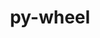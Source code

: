 ---
title: "py-wheel"
layout: cache
categories: [package, develop-2024-06-16]
meta: {"versions": ["0.36.2", "0.41.2"], "compilers": ["apple-clang@=15.0.0", "cce@=15.0.1", "gcc@=10.2.1", "gcc@=11.1.0", "gcc@=11.4.0", "gcc@=12.3.0", "gcc@=7.3.1", "gcc@=7.5.0", "gcc@=9.4.0", "oneapi@=2024.0.0"], "oss": ["amzn2", "centos7", "rhel8", "ubuntu18.04", "ubuntu20.04", "ubuntu22.04", "ventura"], "platforms": ["darwin", "linux"], "targets": ["aarch64", "neoverse_n1", "neoverse_v1", "neoverse_v2", "ppc64le", "x86_64_v3", "zen4"], "stacks": ["aws-isc", "aws-isc-aarch64", "data-vis-sdk", "developer-tools-manylinux2014", "e4s", "e4s-cray-rhel", "e4s-neoverse-v2", "e4s-neoverse_v1", "e4s-oneapi", "e4s-power", "e4s-rocm-external", "ml-darwin-aarch64-mps", "ml-linux-x86_64-cpu", "ml-linux-x86_64-cuda", "radiuss", "root", "tutorial"], "num_specs": 28, "num_specs_by_stack": {"root": 28, "data-vis-sdk": 2, "e4s": 4, "ml-darwin-aarch64-mps": 2, "e4s-neoverse-v2": 2, "radiuss": 3, "e4s-neoverse_v1": 2, "aws-isc": 1, "e4s-rocm-external": 1, "ml-linux-x86_64-cuda": 2, "ml-linux-x86_64-cpu": 2, "tutorial": 2, "e4s-oneapi": 2, "e4s-power": 2, "developer-tools-manylinux2014": 1, "aws-isc-aarch64": 2, "e4s-cray-rhel": 2}}
spec_details: [{"hash": "rwhbjqedb5i4oxhmkkpiegqigd3crdqw", "compiler": "gcc@=11.1.0", "versions": ["0.41.2"], "os": "ubuntu20.04", "platform": "linux", "target": "x86_64_v3", "variants": ["build_system=generic"], "stacks": ["root", "data-vis-sdk"], "size": "-", "tarball": "https://binaries.spack.io/develop-2024-06-16/build_cache/linux-ubuntu20.04-x86_64_v3/gcc-11.1.0/py-wheel-0.41.2/linux-ubuntu20.04-x86_64_v3-gcc-11.1.0-py-wheel-0.41.2-rwhbjqedb5i4oxhmkkpiegqigd3crdqw.spack"}, {"hash": "mr3tjowqv2ymigggj6ikflno52z6uh4g", "compiler": "gcc@=11.4.0", "versions": ["0.41.2"], "os": "ubuntu22.04", "platform": "linux", "target": "x86_64_v3", "variants": ["build_system=generic"], "stacks": ["root", "e4s"], "size": "-", "tarball": "https://binaries.spack.io/develop-2024-06-16/build_cache/linux-ubuntu22.04-x86_64_v3/gcc-11.4.0/py-wheel-0.41.2/linux-ubuntu22.04-x86_64_v3-gcc-11.4.0-py-wheel-0.41.2-mr3tjowqv2ymigggj6ikflno52z6uh4g.spack"}, {"hash": "524dgvdaxeoyze7yvwdkmcwkdan5cq7d", "compiler": "apple-clang@=15.0.0", "versions": ["0.41.2"], "os": "ventura", "platform": "darwin", "target": "aarch64", "variants": ["build_system=generic"], "stacks": ["root", "ml-darwin-aarch64-mps"], "size": "-", "tarball": "https://binaries.spack.io/develop-2024-06-16/build_cache/darwin-ventura-aarch64/apple-clang-15.0.0/py-wheel-0.41.2/darwin-ventura-aarch64-apple-clang-15.0.0-py-wheel-0.41.2-524dgvdaxeoyze7yvwdkmcwkdan5cq7d.spack"}, {"hash": "dfb46bpo5j6scj4oddfg2asa5z6awg4z", "compiler": "gcc@=11.4.0", "versions": ["0.41.2"], "os": "ubuntu22.04", "platform": "linux", "target": "neoverse_v2", "variants": ["build_system=generic"], "stacks": ["root", "e4s-neoverse-v2"], "size": "-", "tarball": "https://binaries.spack.io/develop-2024-06-16/build_cache/linux-ubuntu22.04-neoverse_v2/gcc-11.4.0/py-wheel-0.41.2/linux-ubuntu22.04-neoverse_v2-gcc-11.4.0-py-wheel-0.41.2-dfb46bpo5j6scj4oddfg2asa5z6awg4z.spack"}, {"hash": "vbvybnf6xfyxru2rik4lljy2bzbcbifb", "compiler": "gcc@=7.5.0", "versions": ["0.41.2"], "os": "ubuntu18.04", "platform": "linux", "target": "x86_64_v3", "variants": ["build_system=generic"], "stacks": ["root", "radiuss"], "size": "-", "tarball": "https://binaries.spack.io/develop-2024-06-16/build_cache/linux-ubuntu18.04-x86_64_v3/gcc-7.5.0/py-wheel-0.41.2/linux-ubuntu18.04-x86_64_v3-gcc-7.5.0-py-wheel-0.41.2-vbvybnf6xfyxru2rik4lljy2bzbcbifb.spack"}, {"hash": "hztwtxu22brqspxqhrs7skvcyqhu6zct", "compiler": "gcc@=11.1.0", "versions": ["0.41.2"], "os": "ubuntu20.04", "platform": "linux", "target": "x86_64_v3", "variants": ["build_system=generic"], "stacks": ["root", "data-vis-sdk"], "size": "-", "tarball": "https://binaries.spack.io/develop-2024-06-16/build_cache/linux-ubuntu20.04-x86_64_v3/gcc-11.1.0/py-wheel-0.41.2/linux-ubuntu20.04-x86_64_v3-gcc-11.1.0-py-wheel-0.41.2-hztwtxu22brqspxqhrs7skvcyqhu6zct.spack"}, {"hash": "6o47mabd2jlepjduku3xwod7w4g363no", "compiler": "gcc@=11.4.0", "versions": ["0.41.2"], "os": "ubuntu22.04", "platform": "linux", "target": "neoverse_v1", "variants": ["build_system=generic"], "stacks": ["root", "e4s-neoverse_v1"], "size": "-", "tarball": "https://binaries.spack.io/develop-2024-06-16/build_cache/linux-ubuntu22.04-neoverse_v1/gcc-11.4.0/py-wheel-0.41.2/linux-ubuntu22.04-neoverse_v1-gcc-11.4.0-py-wheel-0.41.2-6o47mabd2jlepjduku3xwod7w4g363no.spack"}, {"hash": "qa527ldzywiolpc6wnxsphu4b5n2sr4p", "compiler": "gcc@=7.3.1", "versions": ["0.41.2"], "os": "amzn2", "platform": "linux", "target": "x86_64_v3", "variants": ["build_system=generic"], "stacks": ["root", "aws-isc"], "size": "-", "tarball": "https://binaries.spack.io/develop-2024-06-16/build_cache/linux-amzn2-x86_64_v3/gcc-7.3.1/py-wheel-0.41.2/linux-amzn2-x86_64_v3-gcc-7.3.1-py-wheel-0.41.2-qa527ldzywiolpc6wnxsphu4b5n2sr4p.spack"}, {"hash": "tmybd32wjx5owlvem62vjui2vzvm234x", "compiler": "gcc@=7.5.0", "versions": ["0.41.2"], "os": "ubuntu18.04", "platform": "linux", "target": "x86_64_v3", "variants": ["build_system=generic"], "stacks": ["root", "radiuss"], "size": "-", "tarball": "https://binaries.spack.io/develop-2024-06-16/build_cache/linux-ubuntu18.04-x86_64_v3/gcc-7.5.0/py-wheel-0.41.2/linux-ubuntu18.04-x86_64_v3-gcc-7.5.0-py-wheel-0.41.2-tmybd32wjx5owlvem62vjui2vzvm234x.spack"}, {"hash": "5wtvuwli2i2jaxpmszkn6u2ki7j6yiye", "compiler": "gcc@=11.4.0", "versions": ["0.41.2"], "os": "ubuntu22.04", "platform": "linux", "target": "x86_64_v3", "variants": ["build_system=generic"], "stacks": ["e4s-rocm-external", "ml-linux-x86_64-cuda", "ml-linux-x86_64-cpu", "root", "tutorial"], "size": "-", "tarball": "https://binaries.spack.io/develop-2024-06-16/build_cache/linux-ubuntu22.04-x86_64_v3/gcc-11.4.0/py-wheel-0.41.2/linux-ubuntu22.04-x86_64_v3-gcc-11.4.0-py-wheel-0.41.2-5wtvuwli2i2jaxpmszkn6u2ki7j6yiye.spack"}, {"hash": "dynyo4vnwjquhyikco3cnedjjouvt73o", "compiler": "oneapi@=2024.0.0", "versions": ["0.41.2"], "os": "ubuntu22.04", "platform": "linux", "target": "x86_64_v3", "variants": ["build_system=generic"], "stacks": ["root", "e4s-oneapi"], "size": "-", "tarball": "https://binaries.spack.io/develop-2024-06-16/build_cache/linux-ubuntu22.04-x86_64_v3/oneapi-2024.0.0/py-wheel-0.41.2/linux-ubuntu22.04-x86_64_v3-oneapi-2024.0.0-py-wheel-0.41.2-dynyo4vnwjquhyikco3cnedjjouvt73o.spack"}, {"hash": "akxdf7scaog2mcuiekbtilhkxhhslosc", "compiler": "gcc@=11.4.0", "versions": ["0.41.2"], "os": "ubuntu22.04", "platform": "linux", "target": "x86_64_v3", "variants": ["build_system=generic"], "stacks": ["root", "e4s"], "size": "-", "tarball": "https://binaries.spack.io/develop-2024-06-16/build_cache/linux-ubuntu22.04-x86_64_v3/gcc-11.4.0/py-wheel-0.41.2/linux-ubuntu22.04-x86_64_v3-gcc-11.4.0-py-wheel-0.41.2-akxdf7scaog2mcuiekbtilhkxhhslosc.spack"}, {"hash": "jjlo4xgdqv5snaebzmkskbursnk3q7eu", "compiler": "gcc@=9.4.0", "versions": ["0.41.2"], "os": "ubuntu20.04", "platform": "linux", "target": "ppc64le", "variants": ["build_system=generic"], "stacks": ["root", "e4s-power"], "size": "-", "tarball": "https://binaries.spack.io/develop-2024-06-16/build_cache/linux-ubuntu20.04-ppc64le/gcc-9.4.0/py-wheel-0.41.2/linux-ubuntu20.04-ppc64le-gcc-9.4.0-py-wheel-0.41.2-jjlo4xgdqv5snaebzmkskbursnk3q7eu.spack"}, {"hash": "4e5lzr7xrfc7okkm35rbhesiclohlsbb", "compiler": "gcc@=10.2.1", "versions": ["0.41.2"], "os": "centos7", "platform": "linux", "target": "x86_64_v3", "variants": ["build_system=generic"], "stacks": ["root", "developer-tools-manylinux2014"], "size": "-", "tarball": "https://binaries.spack.io/develop-2024-06-16/build_cache/linux-centos7-x86_64_v3/gcc-10.2.1/py-wheel-0.41.2/linux-centos7-x86_64_v3-gcc-10.2.1-py-wheel-0.41.2-4e5lzr7xrfc7okkm35rbhesiclohlsbb.spack"}, {"hash": "376zyjsuuvgrbdp735fxqwuamgujdqee", "compiler": "apple-clang@=15.0.0", "versions": ["0.41.2"], "os": "ventura", "platform": "darwin", "target": "aarch64", "variants": ["build_system=generic"], "stacks": ["root", "ml-darwin-aarch64-mps"], "size": "-", "tarball": "https://binaries.spack.io/develop-2024-06-16/build_cache/darwin-ventura-aarch64/apple-clang-15.0.0/py-wheel-0.41.2/darwin-ventura-aarch64-apple-clang-15.0.0-py-wheel-0.41.2-376zyjsuuvgrbdp735fxqwuamgujdqee.spack"}, {"hash": "d4vj3rx56mxesghl2ilkkifwj7aujipg", "compiler": "gcc@=7.3.1", "versions": ["0.41.2"], "os": "amzn2", "platform": "linux", "target": "aarch64", "variants": ["build_system=generic"], "stacks": ["root", "aws-isc-aarch64"], "size": "-", "tarball": "https://binaries.spack.io/develop-2024-06-16/build_cache/linux-amzn2-aarch64/gcc-7.3.1/py-wheel-0.41.2/linux-amzn2-aarch64-gcc-7.3.1-py-wheel-0.41.2-d4vj3rx56mxesghl2ilkkifwj7aujipg.spack"}, {"hash": "mmfucpdpg4xf4skhqhcpcutr4re3zuux", "compiler": "cce@=15.0.1", "versions": ["0.41.2"], "os": "rhel8", "platform": "linux", "target": "zen4", "variants": ["build_system=generic"], "stacks": ["root", "e4s-cray-rhel"], "size": "-", "tarball": "https://binaries.spack.io/develop-2024-06-16/build_cache/linux-rhel8-zen4/cce-15.0.1/py-wheel-0.41.2/linux-rhel8-zen4-cce-15.0.1-py-wheel-0.41.2-mmfucpdpg4xf4skhqhcpcutr4re3zuux.spack"}, {"hash": "5oalglulxxy7fnw73po7bvhtoqx2xjwp", "compiler": "gcc@=7.3.1", "versions": ["0.41.2"], "os": "amzn2", "platform": "linux", "target": "neoverse_n1", "variants": ["build_system=generic"], "stacks": ["root", "aws-isc-aarch64"], "size": "-", "tarball": "https://binaries.spack.io/develop-2024-06-16/build_cache/linux-amzn2-neoverse_n1/gcc-7.3.1/py-wheel-0.41.2/linux-amzn2-neoverse_n1-gcc-7.3.1-py-wheel-0.41.2-5oalglulxxy7fnw73po7bvhtoqx2xjwp.spack"}, {"hash": "uct4ek6tx754zgln4bwyneewjwfslbfy", "compiler": "cce@=15.0.1", "versions": ["0.41.2"], "os": "rhel8", "platform": "linux", "target": "zen4", "variants": ["build_system=generic"], "stacks": ["root", "e4s-cray-rhel"], "size": "-", "tarball": "https://binaries.spack.io/develop-2024-06-16/build_cache/linux-rhel8-zen4/cce-15.0.1/py-wheel-0.41.2/linux-rhel8-zen4-cce-15.0.1-py-wheel-0.41.2-uct4ek6tx754zgln4bwyneewjwfslbfy.spack"}, {"hash": "ckzbuauj5wuv735nyjiqp6xl7nbzuxi6", "compiler": "gcc@=11.4.0", "versions": ["0.41.2"], "os": "ubuntu22.04", "platform": "linux", "target": "x86_64_v3", "variants": ["build_system=generic"], "stacks": ["root", "ml-linux-x86_64-cuda", "ml-linux-x86_64-cpu"], "size": "-", "tarball": "https://binaries.spack.io/develop-2024-06-16/build_cache/linux-ubuntu22.04-x86_64_v3/gcc-11.4.0/py-wheel-0.41.2/linux-ubuntu22.04-x86_64_v3-gcc-11.4.0-py-wheel-0.41.2-ckzbuauj5wuv735nyjiqp6xl7nbzuxi6.spack"}, {"hash": "tgaqyzjqezyevawklagsvgkiugxlabh6", "compiler": "gcc@=11.4.0", "versions": ["0.36.2"], "os": "ubuntu22.04", "platform": "linux", "target": "x86_64_v3", "variants": ["build_system=generic"], "stacks": ["root", "e4s"], "size": "-", "tarball": "https://binaries.spack.io/develop-2024-06-16/build_cache/linux-ubuntu22.04-x86_64_v3/gcc-11.4.0/py-wheel-0.36.2/linux-ubuntu22.04-x86_64_v3-gcc-11.4.0-py-wheel-0.36.2-tgaqyzjqezyevawklagsvgkiugxlabh6.spack"}, {"hash": "kncsxdhtsv6ruihz5eeervv5zwupk62z", "compiler": "gcc@=7.5.0", "versions": ["0.41.2"], "os": "ubuntu18.04", "platform": "linux", "target": "x86_64_v3", "variants": ["build_system=generic"], "stacks": ["root", "radiuss"], "size": "-", "tarball": "https://binaries.spack.io/develop-2024-06-16/build_cache/linux-ubuntu18.04-x86_64_v3/gcc-7.5.0/py-wheel-0.41.2/linux-ubuntu18.04-x86_64_v3-gcc-7.5.0-py-wheel-0.41.2-kncsxdhtsv6ruihz5eeervv5zwupk62z.spack"}, {"hash": "6pvwszd3leoumuaiafth4wvugso4xatn", "compiler": "gcc@=12.3.0", "versions": ["0.41.2"], "os": "ubuntu22.04", "platform": "linux", "target": "x86_64_v3", "variants": ["build_system=generic"], "stacks": ["root", "tutorial"], "size": "-", "tarball": "https://binaries.spack.io/develop-2024-06-16/build_cache/linux-ubuntu22.04-x86_64_v3/gcc-12.3.0/py-wheel-0.41.2/linux-ubuntu22.04-x86_64_v3-gcc-12.3.0-py-wheel-0.41.2-6pvwszd3leoumuaiafth4wvugso4xatn.spack"}, {"hash": "zcjitzekkix462c26z5caivs2x2jxfna", "compiler": "gcc@=11.4.0", "versions": ["0.41.2"], "os": "ubuntu22.04", "platform": "linux", "target": "x86_64_v3", "variants": ["build_system=generic"], "stacks": ["root", "e4s"], "size": "-", "tarball": "https://binaries.spack.io/develop-2024-06-16/build_cache/linux-ubuntu22.04-x86_64_v3/gcc-11.4.0/py-wheel-0.41.2/linux-ubuntu22.04-x86_64_v3-gcc-11.4.0-py-wheel-0.41.2-zcjitzekkix462c26z5caivs2x2jxfna.spack"}, {"hash": "5q5klqxscrabq4jlpytibryd4lliehuj", "compiler": "gcc@=11.4.0", "versions": ["0.41.2"], "os": "ubuntu22.04", "platform": "linux", "target": "neoverse_v1", "variants": ["build_system=generic"], "stacks": ["root", "e4s-neoverse_v1"], "size": "-", "tarball": "https://binaries.spack.io/develop-2024-06-16/build_cache/linux-ubuntu22.04-neoverse_v1/gcc-11.4.0/py-wheel-0.41.2/linux-ubuntu22.04-neoverse_v1-gcc-11.4.0-py-wheel-0.41.2-5q5klqxscrabq4jlpytibryd4lliehuj.spack"}, {"hash": "6smfnmjo6f75kaqbryvda7hyc6a36msc", "compiler": "gcc@=9.4.0", "versions": ["0.41.2"], "os": "ubuntu20.04", "platform": "linux", "target": "ppc64le", "variants": ["build_system=generic"], "stacks": ["root", "e4s-power"], "size": "-", "tarball": "https://binaries.spack.io/develop-2024-06-16/build_cache/linux-ubuntu20.04-ppc64le/gcc-9.4.0/py-wheel-0.41.2/linux-ubuntu20.04-ppc64le-gcc-9.4.0-py-wheel-0.41.2-6smfnmjo6f75kaqbryvda7hyc6a36msc.spack"}, {"hash": "z4stgkpmme2ov3tyshr24pcxdwjn75yz", "compiler": "oneapi@=2024.0.0", "versions": ["0.41.2"], "os": "ubuntu22.04", "platform": "linux", "target": "x86_64_v3", "variants": ["build_system=generic"], "stacks": ["root", "e4s-oneapi"], "size": "-", "tarball": "https://binaries.spack.io/develop-2024-06-16/build_cache/linux-ubuntu22.04-x86_64_v3/oneapi-2024.0.0/py-wheel-0.41.2/linux-ubuntu22.04-x86_64_v3-oneapi-2024.0.0-py-wheel-0.41.2-z4stgkpmme2ov3tyshr24pcxdwjn75yz.spack"}, {"hash": "4apqf775xsbrsjyvkfaft3ryno2t53ok", "compiler": "gcc@=11.4.0", "versions": ["0.41.2"], "os": "ubuntu22.04", "platform": "linux", "target": "neoverse_v2", "variants": ["build_system=generic"], "stacks": ["root", "e4s-neoverse-v2"], "size": "-", "tarball": "https://binaries.spack.io/develop-2024-06-16/build_cache/linux-ubuntu22.04-neoverse_v2/gcc-11.4.0/py-wheel-0.41.2/linux-ubuntu22.04-neoverse_v2-gcc-11.4.0-py-wheel-0.41.2-4apqf775xsbrsjyvkfaft3ryno2t53ok.spack"}]
---